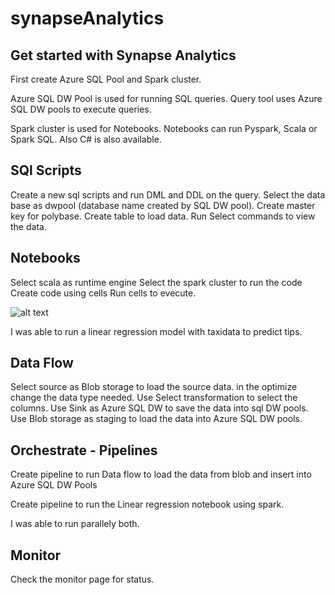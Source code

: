 # synapseAnalytics

## Get started with Synapse Analytics
First create Azure SQL Pool and Spark cluster.

Azure SQL DW Pool is used for running SQL queries. Query tool uses Azure SQL DW pools to execute queries.

Spark cluster is used for Notebooks. Notebooks can run Pyspark, Scala or Spark SQL. Also C# is also available.

## SQl Scripts
Create a new sql scripts and run DML and DDL on the query. Select the data base as dwpool (database name created by SQL DW pool).
Create master key for polybase.
Create table to load data.
Run Select commands to view the data.

## Notebooks
Select scala as runtime engine
Select the spark cluster to run the code
Create code using cells
Run cells to evecute.

![alt text](https://github.com/balakreshnan/synapseAnalytics/blob/master/images/notebook0.JPG "Notebook Spark Version")


I was able to run a linear regression model with taxidata to predict tips.

## Data Flow
Select source as Blob storage to load the source data. in the optimize change the data type needed.
Use Select transformation to select the columns.
Use Sink as Azure SQL DW to save the data into sql DW pools.
Use Blob storage as staging to load the data into Azure SQL DW pools.

## Orchestrate - Pipelines
Create pipeline to run Data flow to load the data from blob and insert into Azure SQL DW Pools

Create pipeline to run the Linear regression notebook using spark.

I was able to run parallely both.

## Monitor
Check the monitor page for status.
